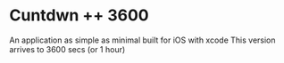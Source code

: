 # Cuntdwn ++ 3600
An application as simple as minimal built for iOS with xcode
This version arrives to 3600 secs (or 1 hour)
